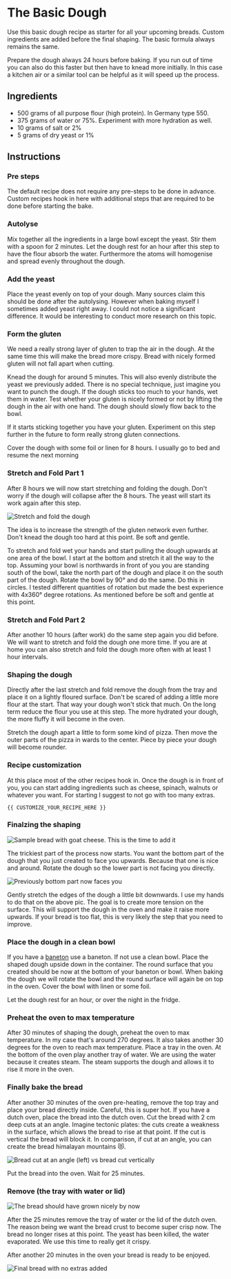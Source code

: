 # The Basic Dough

Use this basic dough recipe as starter for all your upcoming breads. Custom
ingredients are added before the final shaping. The basic formula always
remains the same.

Prepare the dough always 24 hours before baking. If you run out of time you can also do this faster but then have to knead more initially. In this case a kitchen air or a similar tool can be helpful as it will speed up the process.

## Ingredients

- 500 grams of all purpose flour (high protein). In Germany type 550.
- 375 grams of water or 75%. Experiment with more hydration as well.
- 10 grams of salt or 2%
- 5 grams of dry yeast or 1%

## Instructions

### Pre steps

The default recipe does not require any pre-steps to be done in advance. Custom recipes hook in here with additional steps that are required to be done before starting the bake.

### Autolyse

Mix together all the ingredients in a large bowl except the yeast. Stir them with a spoon for 2 minutes. Let the dough rest for an hour after this step to have the flour absorb the water. Furthermore the atoms will homogenise and spread evenly throughout the dough.

### Add the yeast

Place the yeast evenly on top of your dough. Many sources claim this should be done after the autolysing. However when baking myself I sometimes added yeast right away. I could not notice a significant difference. It would be interesting to conduct more research on this topic.

### Form the gluten

We need a really strong layer of gluten to trap the air in the dough. At the same time this will make the bread more crispy. Bread with nicely formed gluten will not fall apart when cutting.

Knead the dough for around 5 minutes. This will also evenly distribute the yeast we previously added. There is no special technique, just imagine you want to punch the dough. If the dough sticks too much to your hands, wet them in water. Test whether your gluten is nicely formed or not by lifting the dough in the air with one hand. The dough should slowly flow back to the bowl.

If it starts sticking together you have your gluten. Experiment on this step further in the future to form really strong gluten connections.

Cover the dough with some foil or linen for 8 hours. I usually go to bed and resume the next morning

### Stretch and Fold Part 1

After 8 hours we will now start stretching and folding the dough. Don't worry if the dough will collapse after the 8 hours. The yeast will start its work again after this step.

![Stretch and fold the dough](https://camo.githubusercontent.com/fddfa8c69a5941a259df32f63626a825d4df922e/68747470733a2f2f692e696d6775722e636f6d2f795847327671472e6a7067)

The idea is to increase the strength of the gluten network even further. Don't knead the dough too hard at this point. Be soft and gentle.

To stretch and fold wet your hands and start pulling the dough upwards at one area of the bowl. I start at the bottom and stretch it all the way to the top. Assuming your bowl is northwards in front of you you are standing south of the bowl, take the north part of the dough and place it on the south part of the dough. Rotate the bowl by 90° and do the same. Do this in circles. I tested different quantities of rotation but made the best experience with 4x360° degree rotations. As mentioned before be soft and gentle at this point.

### Stretch and Fold Part 2

After another 10 hours (after work) do the same step again you did before. We will want to stretch and fold the dough one more time. If you are at home you can also stretch and fold the dough more often with at least 1 hour intervals.

### Shaping the dough

Directly after the last stretch and fold remove the dough from the tray and place it on a lightly floured surface. Don't be scared of adding a little more flour at the start. That way your dough won't stick that much. On the long term reduce the flour you use at this step. The more hydrated your dough, the more fluffy it will become in the oven.

Stretch the dough apart a little to form some kind of pizza. Then move the outer parts of the pizza in wards to the center. Piece by piece your dough will become rounder.

### Recipe customization

At this place most of the other recipes hook in. Once the dough is in front of you, you can start adding ingredients such as cheese, spinach, walnuts or whatever you want. For starting I suggest to not go with too many extras.

`{{ CUSTOMIZE_YOUR_RECIPE_HERE }}`

### Finalzing the shaping

![Sample bread with goat cheese. This is the time to add it](https://i.imgur.com/U55wUEk.jpg)

The trickiest part of the process now starts. You want the bottom part of the dough that you just created to face you upwards. Because that one is nice and around. Rotate the dough so the lower part is not facing you directly.

![Previously bottom part now faces you](https://i.imgur.com/8BuMgCv.jpg)

Gently stretch the edges of the dough a little bit downwards. I use my hands to do that on the above pic. The goal is to create more tension on the surface. This will support the dough in the oven and make it raise more upwards. If your bread is too flat, this is very likely the step that you need to improve.

### Place the dough in a clean bowl

If you have a [baneton](tools.md#baneton-optional) use a baneton. If not use a clean bowl. Place the shaped dough upside down in the container. The round surface that you created should be now at the bottom of your baneton or bowl. When baking the dough we will rotate the bowl and the round surface will again be on top in the oven. Cover the bowl with linen or some foil.

Let the dough rest for an hour, or over the night in the fridge.

### Preheat the oven to max temperature

After 30 minutes of shaping the dough, preheat the oven to max temperature. In my case that's around 270 degrees. It also takes another 30 degrees for the oven to reach max temperature. Place a tray in the oven. At the bottom of the oven play another tray of water. We are using the water because it creates steam. The steam supports the dough and allows it to rise it more in the oven.

### Finally bake the bread

After another 30 minutes of the oven pre-heating, remove the top tray and place your bread directly inside. Careful, this is super hot. If you have a dutch oven, place the bread into the dutch oven. Cut the bread with 2 cm deep cuts at an angle. Imagine tectonic plates: the cuts create a weakness in the surface, which allows the bread to rise at that point. If the cut is vertical the bread will block it. In comparison, if cut at an angle, you can create the bread himalayan mountains 😻.

![Bread cut at an angle (left) vs bread cut vertically](https://i.imgur.com/nnlLhr8.jpg)

Put the bread into the oven. Wait for 25 minutes.

### Remove (the tray with water or lid)

![The bread should have grown nicely by now](https://i.imgur.com/tfMzyaH.jpg)

After the 25 minutes remove the tray of water or the lid of the dutch oven. The reason being we want the bread crust to become super crisp now. The bread no longer rises at this point. The yeast has been killed, the water evaporated. We use this time to really get it crispy.

After another 20 minutes in the oven your bread is ready to be enjoyed.

![Final bread with no extras added](https://i.imgur.com/7OgGVRw.jpg)
